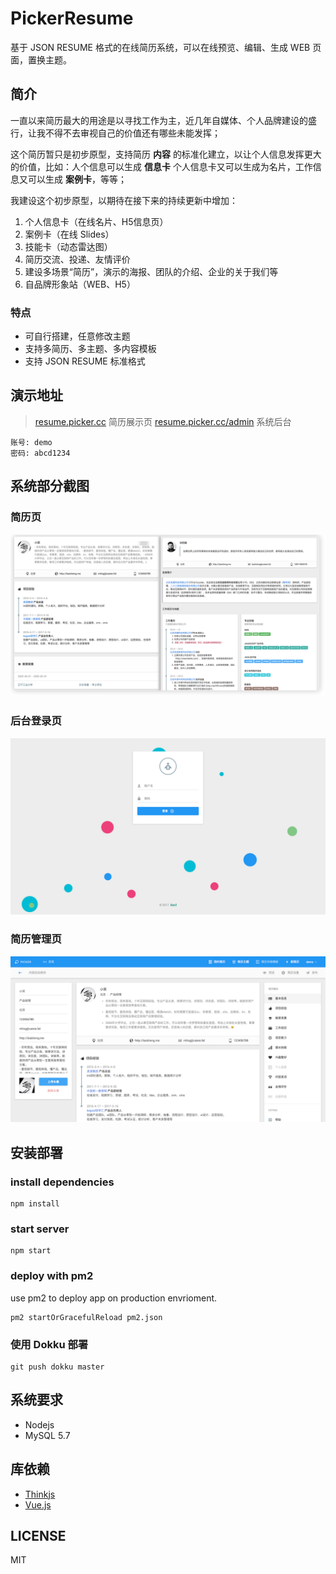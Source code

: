 
PickerResume
==========
基于 JSON RESUME 格式的在线简历系统，可以在线预览、编辑、生成 WEB 页面，置换主题。

## 简介
一直以来简历最大的用途是以寻找工作为主，近几年自媒体、个人品牌建设的盛行，让我不得不去审视自己的价值还有哪些未能发挥；

这个简历暂只是初步原型，支持简历 **内容** 的标准化建立，以让个人信息发挥更大的价值，比如：人个信息可以生成 **信息卡** 个人信息卡又可以生成为名片，工作信息又可以生成 **案例卡**，等等；

我建设这个初步原型，以期待在接下来的持续更新中增加：
1. 个人信息卡（在线名片、H5信息页）
2. 案例卡（在线 Slides）
3. 技能卡（动态雷达图）
4. 简历交流、投递、友情评价
5. 建设多场景“简历”，演示的海报、团队的介绍、企业的关于我们等
6. 自品牌形象站（WEB、H5）

### 特点
- 可自行搭建，任意修改主题
- 支持多简历、多主题、多内容模板
- 支持 JSON RESUME 标准格式


## 演示地址
> [resume.picker.cc](http://resume.picker.cc) 简历展示页
> [resume.picker.cc/admin](http://resume.picker.cc/admin) 系统后台


```
账号: demo
密码: abcd1234
```

## 系统部分截图

### 简历页
![img](https://raw.githubusercontent.com/baisheng/picker-resume/master/screenshot/2.png)
### 后台登录页
![img](https://github.com/baisheng/picker-resume/blob/master/screenshot/1.png?raw=true)
### 简历管理页
![img](https://github.com/baisheng/picker-resume/blob/master/screenshot/3.png?raw=true)

## 安装部署
### install dependencies
```
npm install
```
### start server
```
npm start
```

### deploy with pm2

use pm2 to deploy app on production envrioment.

```
pm2 startOrGracefulReload pm2.json
```

### 使用 Dokku 部署

```
git push dokku master
```

## 系统要求
* Nodejs
* MySQL 5.7

## 库依赖
* [Thinkjs](http://thinkjs.org)
* [Vue.js](http://vuejs.org/)

## LICENSE
MIT



